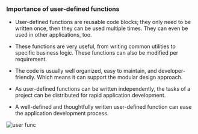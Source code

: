 ### Importance of user-defined functions

* User-defined functions are reusable code blocks; they only need to be written
once, then they can be used multiple times. They can even be used in other applications, too.


* These functions are very useful, from writing common utilities to specific business logic. These functions can also be modified per requirement.


* The code is usually well organized, easy to maintain, and developer-friendly. Which means it can support the modular design approach.


* As user-defined functions can be written independently, the tasks of a project can be distributed for rapid application development.

* A well-defined and thoughtfully written user-defined function can ease the application development process.

![user func](/img/1_EXjO49w7nU0XDUxkSbaf7w.png)
